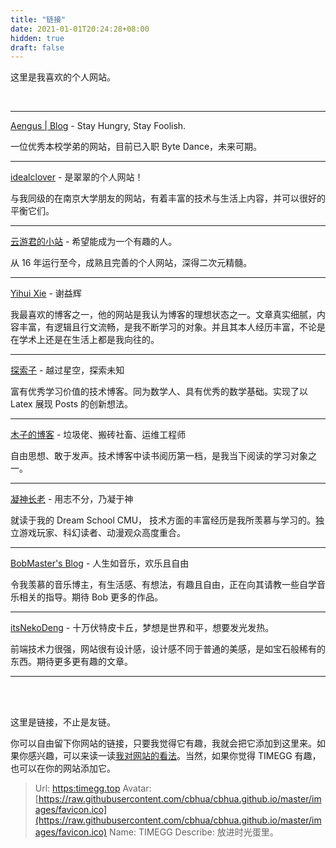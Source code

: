 ```yaml
---
title: "链接"
date: 2021-01-01T20:24:28+08:00
hidden: true
draft: false
---
```


这里是我喜欢的个人网站。

<br>

---

[Aengus | Blog](https://www.aengus.top/) - Stay Hungry, Stay Foolish. 

一位优秀本校学弟的网站，目前已入职 Byte Dance，未来可期。

---

[idealclover](https://idealclover.top/) - 是翠翠的个人网站！

与我同级的在南京大学朋友的网站，有着丰富的技术与生活上内容，并可以很好的平衡它们。

---

[云游君的小站](https://www.yunyoujun.cn/) - 希望能成为一个有趣的人。

从 16 年运行至今，成熟且完善的个人网站，深得二次元精髓。

---

[Yihui Xie](https://yihui.org/) - 谢益辉

我最喜欢的博客之一，他的网站是我认为博客的理想状态之一。文章真实细腻，内容丰富，有逻辑且行文流畅，是我不断学习的对象。并且其本人经历丰富，不论是在学术上还是在生活上都是我向往的。

---

[探索子](https://exploro.one/) - 越过星空，探索未知

富有优秀学习价值的技术博客。同为数学人、具有优秀的数学基础。实现了以 Latex 展现 Posts 的创新想法。

---

[木子的博客](https://blog.k8s.li) - 垃圾佬、搬砖社畜、运维工程师

自由思想、敢于发声。技术博客中读书阅历第一档，是我当下阅读的学习对象之一。

---

[凝神长老](https://www.jxtxzzw.com/) - 用志不分，乃凝于神

就读于我的 Dream School CMU， 技术方面的丰富经历是我所羡慕与学习的。独立游戏玩家、科幻读者、动漫观众高度重合。

---

[BobMaster's Blog](https://blog.hibobmaster.com/) - 人生如音乐，欢乐且自由

令我羡慕的音乐博主，有生活感、有想法，有趣且自由，正在向其请教一些自学音乐相关的指导。期待 Bob 更多的作品。

---

[itsNekoDeng](https://nekodeng.gitee.io/) - 十万伏特皮卡丘，梦想是世界和平，想要发光发热。

前端技术力很强，网站很有设计感，设计感不同于普通的美感，是如宝石般稀有的东西。期待更多更有趣的文章。

---

<br>

<br>

这里是链接，不止是友链。

你可以自由留下你网站的链接，只要我觉得它有趣，我就会把它添加到这里来。如果你感兴趣，可以来读一读[我对网站的看法](https://timegg.top/posts/20210428-blog/)。当然，如果你觉得 TIMEGG 有趣，也可以在你的网站添加它。

> Url: [https:timegg.top](https://timegg.top)
> Avatar: [https://raw.githubusercontent.com/cbhua/cbhua.github.io/master/images/favicon.ico](https://raw.githubusercontent.com/cbhua/cbhua.github.io/master/images/favicon.ico)
> Name: TIMEGG
> Describe: 放进时光蛋里。